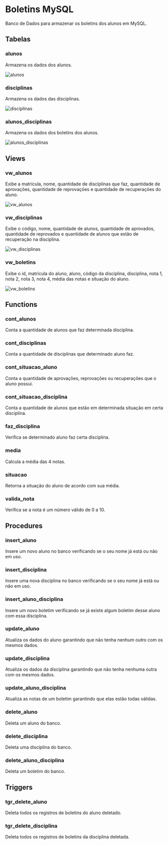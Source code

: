 # Boletins MySQL

Banco de Dados para armazenar os boletins dos alunos em MySQL.

## Tabelas

### alunos

Armazena os dados dos alunos.

![alunos](https://github.com/rodriguesrenato61/boletins/blob/master/img/alunos.png)

### disciplinas

Armazena os dados das disciplinas.

![disciplinas](https://github.com/rodriguesrenato61/boletins/blob/master/img/disciplinas.png)

### alunos_disciplinas

Armazena os dados dos boletins dos alunos.

![alunos_disciplinas](https://github.com/rodriguesrenato61/boletins/blob/master/img/alunos_disciplinas.png)

## Views

### vw_alunos

Exibe a matrícula, nome, quantidade de disciplinas que faz, quantidade de aprovações, quantidade de reprovações e quantidade de recuperações do aluno.

![vw_alunos](https://github.com/rodriguesrenato61/boletins/blob/master/img/vw_alunos.png)

### vw_disciplinas

Exibe o código, nome, quantidade de alunos, quantidade de aprovados, quantidade de reprovados e quantidade de alunos que estão de recuperação na disciplina.

![vw_disciplinas](https://github.com/rodriguesrenato61/boletins/blob/master/img/vw_disciplinas.png)

### vw_boletins

Exibe o id, matrícula do aluno, aluno, código da disciplina, disciplina, nota 1, nota 2, nota 3, nota 4, média das notas e situação do aluno. 

![vw_boletins](https://github.com/rodriguesrenato61/boletins/blob/master/img/vw_boletins.png)

## Functions

### cont_alunos

Conta a quantidade de alunos que faz determinada disciplina.

### cont_disciplinas

Conta a quantidade de disciplinas que determinado aluno faz.

### cont_situacao_aluno

Conta a quantidade de aprovações, reprovações ou recuperações que o aluno possui.

### cont_situacao_disciplina

Conta a quantidade de alunos que estão em determinada situação em certa disciplina.

### faz_disciplina

Verifica se determinado aluno faz certa disciplina.

### media

Calcula a média das 4 notas.

### situacao

Retorna a situação do aluno de acordo com sua média.

### valida_nota

Verifica se a nota é um número válido de 0 a 10.

## Procedures

### insert_aluno

Insere um novo aluno no banco verificando se o seu nome já está ou não em uso.

### insert_disciplina

Insere uma nova disciplina no banco verificando se o seu nome já está ou não em uso.

### insert_aluno_disciplina

Insere um novo boletim verificando se já existe algum boletim desse aluno com essa disciplina.

### update_aluno

Atualiza os dados do aluno garantindo que não tenha nenhum outro com os mesmos dados.

### update_disciplina

Atualiza os dados da disciplina garantindo que não tenha nenhuma outra com os mesmos dados.

### update_aluno_disciplina

Atualiza as notas de um boletim garantindo que elas estão todas válidas.

### delete_aluno

Deleta um aluno do banco.

### delete_disciplina

Deleta uma disciplina do banco.

### delete_aluno_disciplina

Deleta um boletim do banco.

## Triggers

### tgr_delete_aluno

Deleta todos os registros de boletins do aluno deletado.

### tgr_delete_disciplina

Deleta todos os registros de boletins da disciplina deletada.

